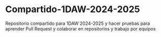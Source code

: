 # Compartido-1DAW-2024-2025
Repositorio compartido para 1DAW 2024-2025 y hacer pruebas para aprender Pull Request y colaborar en repositorios y trabajo por equipos
